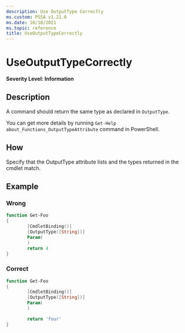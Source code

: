 ```yaml
---
description: Use OutputType Correctly
ms.custom: PSSA v1.21.0
ms.date: 10/18/2021
ms.topic: reference
title: UseOutputTypeCorrectly
---
```

# UseOutputTypeCorrectly

**Severity Level: Information**

## Description

A command should return the same type as declared in `OutputType`.

You can get more details by running `Get-Help about_Functions_OutputTypeAttribute` command in
PowerShell.

## How

Specify that the OutputType attribute lists and the types returned in the cmdlet match.

## Example

### Wrong

```powershell
function Get-Foo
{
        [CmdletBinding()]
        [OutputType([String])]
        Param(
        )
        return 4
}
```

### Correct

```powershell
function Get-Foo
{
        [CmdletBinding()]
        [OutputType([String])]
        Param(
        )

        return 'four'
}
```
